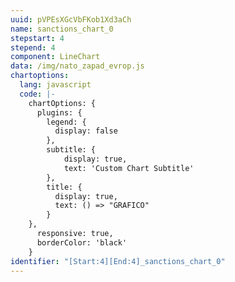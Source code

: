 ```yaml
---
uuid: pVPEsXGcVbFKob1Xd3aCh
name: sanctions_chart_0
stepstart: 4
stepend: 4
component: LineChart
data: /img/nato_zapad_evrop.js
chartoptions:
  lang: javascript
  code: |-
    chartOptions: {
      plugins: {
        legend: {
          display: false
        },
        subtitle: {
            display: true,
            text: 'Custom Chart Subtitle'
        },
        title: {
          display: true,
          text: () => "GRAFICO"
        }
    },
      responsive: true,
      borderColor: 'black'
    }
identifier: "[Start:4][End:4]_sanctions_chart_0"
---
```

